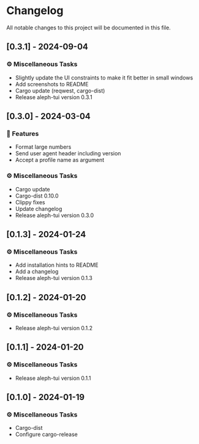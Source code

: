 # Changelog

All notable changes to this project will be documented in this file.

## [0.3.1] - 2024-09-04

### ⚙️ Miscellaneous Tasks

- Slightly update the UI constraints to make it fit better in small windows
- Add screenshots to README
- Cargo update (reqwest, cargo-dist)
- Release aleph-tui version 0.3.1

## [0.3.0] - 2024-03-04

### 🚀 Features

- Format large numbers
- Send user agent header including version
- Accept a profile name as argument

### ⚙️ Miscellaneous Tasks

- Cargo update
- Cargo-dist 0.10.0
- Clippy fixes
- Update changelog
- Release aleph-tui version 0.3.0

## [0.1.3] - 2024-01-24

### ⚙️ Miscellaneous Tasks

- Add installation hints to README
- Add a changelog
- Release aleph-tui version 0.1.3

## [0.1.2] - 2024-01-20

### ⚙️ Miscellaneous Tasks

- Release aleph-tui version 0.1.2

## [0.1.1] - 2024-01-20

### ⚙️ Miscellaneous Tasks

- Release aleph-tui version 0.1.1

## [0.1.0] - 2024-01-19

### ⚙️ Miscellaneous Tasks

- Cargo-dist
- Configure cargo-release

<!-- generated by git-cliff -->
